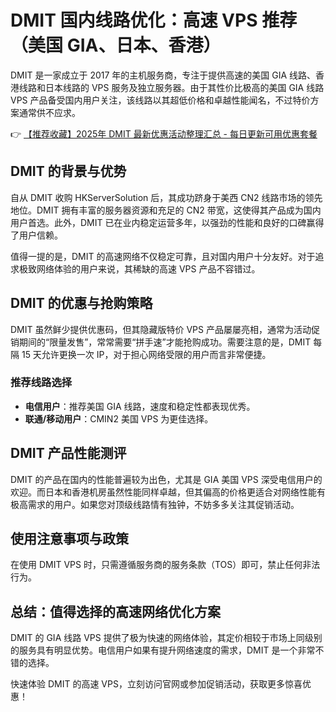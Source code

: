 # DMIT 国内线路优化：高速 VPS 推荐（美国 GIA、日本、香港）

DMIT 是一家成立于 2017 年的主机服务商，专注于提供高速的美国 GIA 线路、香港线路和日本线路的 VPS 服务及独立服务器。由于其性价比极高的美国 GIA 线路 VPS 产品备受国内用户关注，该线路以其超低价格和卓越性能闻名，不过特价方案通常供不应求。

👉 [【推荐收藏】2025年 DMIT 最新优惠活动整理汇总 - 每日更新可用优惠套餐](https://bit.ly/dmit_coupon)

## DMIT 的背景与优势

自从 DMIT 收购 HKServerSolution 后，其成功跻身于美西 CN2 线路市场的领先地位。DMIT 拥有丰富的服务器资源和充足的 CN2 带宽，这使得其产品成为国内用户首选。此外，DMIT 已在业内稳定运营多年，以强劲的性能和良好的口碑赢得了用户信赖。

值得一提的是，DMIT 的高速网络不仅稳定可靠，且对国内用户十分友好。对于追求极致网络体验的用户来说，其稀缺的高速 VPS 产品不容错过。

## DMIT 的优惠与抢购策略

DMIT 虽然鲜少提供优惠码，但其隐藏版特价 VPS 产品屡屡亮相，通常为活动促销期间的“限量发售”，常常需要“拼手速”才能抢购成功。需要注意的是，DMIT 每隔 15 天允许更换一次 IP，对于担心网络受限的用户而言非常便捷。

### 推荐线路选择

- **电信用户**：推荐美国 GIA 线路，速度和稳定性都表现优秀。
- **联通/移动用户**：CMIN2 美国 VPS 为更佳选择。

## DMIT 产品性能测评

DMIT 的产品在国内的性能普遍较为出色，尤其是 GIA 美国 VPS 深受电信用户的欢迎。而日本和香港机房虽然性能同样卓越，但其偏高的价格更适合对网络性能有极高需求的用户。如果您对顶级线路情有独钟，不妨多多关注其促销活动。

## 使用注意事项与政策

在使用 DMIT VPS 时，只需遵循服务商的服务条款（TOS）即可，禁止任何非法行为。

## 总结：值得选择的高速网络优化方案

DMIT 的 GIA 线路 VPS 提供了极为快速的网络体验，其定价相较于市场上同级别的服务具有明显优势。电信用户如果有提升网络速度的需求，DMIT 是一个非常不错的选择。

快速体验 DMIT 的高速 VPS，立刻访问官网或参加促销活动，获取更多惊喜优惠！